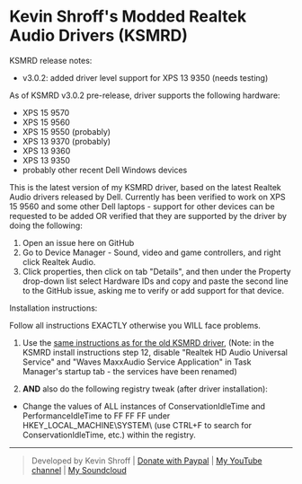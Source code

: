 # Kevin Shroff's Modded Realtek Audio Drivers (KSMRD)

KSMRD release notes:
- v3.0.2: added driver level support for XPS 13 9350 (needs testing)

As of KSMRD v3.0.2 pre-release, driver supports the following hardware:
- XPS 15 9570
- XPS 15 9560
- XPS 15 9550 (probably)
- XPS 13 9370 (probably)
- XPS 13 9360
- XPS 13 9350
- probably other recent Dell Windows devices

This is the latest version of my KSMRD driver, based on the latest Realtek Audio drivers released by Dell. Currently has been verified to work on XPS 15 9560 and some other Dell laptops - support for other devices can be requested to be added OR verified that they are supported by the driver by doing the following:
1) Open an issue here on GitHub
2) Go to Device Manager - Sound, video and game controllers, and right click Realtek Audio.
3) Click properties, then click on tab "Details", and then under the Property drop-down list select Hardware IDs and copy and paste the second line to the GitHub issue, asking me to verify or add support for that device.

Installation instructions: 

Follow all instructions EXACTLY otherwise you WILL face problems.

1) Use the [same instructions as for the old KSMRD driver](https://www.reddit.com/r/Dell/comments/6nt3ch/kevin_shroffs_modded_realtek_audio_drivers_for/), (Note: in the KSMRD install instructions step 12, disable "Realtek HD Audio Universal Service" and "Waves MaxxAudio Service Application" in Task Manager's startup tab - the services have been renamed) 

2) **AND** also do the following registry tweak (after driver installation): 
- Change the values of ALL instances of ConservationIdleTime and PerformanceIdleTime to FF FF FF under HKEY_LOCAL_MACHINE\SYSTEM\ (use CTRL+F to search for ConservationIdleTime, etc.) within the registry.

---
> Developed by Kevin Shroff | [Donate with Paypal](http://www.paypal.me/kevinshroff "donate") | [My YouTube channel](https://www.youtube.com/c/KevinShroff "YouTube") | [My Soundcloud](https://soundcloud.com/nivekfforhs "Soundcloud")
